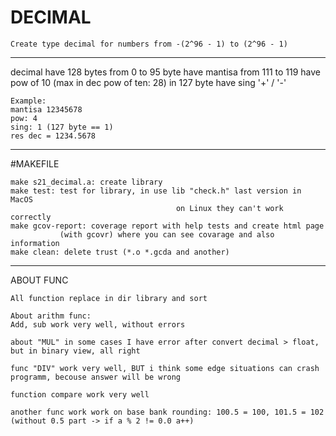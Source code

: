 # DECIMAL
    Create type decimal for numbers from -(2^96 - 1) to (2^96 - 1)
-------------------------------------------------------------
decimal have 128 bytes
from 0 to 95 byte have mantisa
from 111 to 119 have pow of 10 (max in dec pow of ten: 28)
in 127 byte have sing '+' / '-'

    Example:
    mantisa 12345678
    pow: 4
    sing: 1 (127 byte == 1)
    res dec = 1234.5678
-------------------------------------------------------------
#MAKEFILE

    make s21_decimal.a: create library 
    make test: test for library, in use lib "check.h" last version in MacOS
                                         on Linux they can't work correctly
    make gcov-report: coverage report with help tests and create html page 
               (with gcovr) where you can see covarage and also information
    make clean: delete trust (*.o *.gcda and another)
-------------------------------------------------------------
ABOUT FUNC

    All function replace in dir library and sort

    About arithm func:
    Add, sub work very well, without errors

    about "MUL" in some cases I have error after convert decimal > float, but in binary view, all right

    func "DIV" work very well, BUT i think some edge situations can crash programm, becouse answer will be wrong

    function compare work very well

    another func work work on base bank rounding: 100.5 = 100, 101.5 = 102 (without 0.5 part -> if a % 2 != 0.0 a++)
